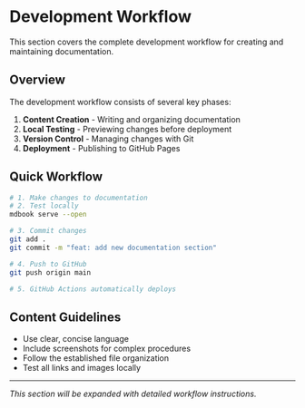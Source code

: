 # Development Workflow

This section covers the complete development workflow for creating and maintaining documentation.

## Overview

The development workflow consists of several key phases:
1. **Content Creation** - Writing and organizing documentation
2. **Local Testing** - Previewing changes before deployment
3. **Version Control** - Managing changes with Git
4. **Deployment** - Publishing to GitHub Pages

## Quick Workflow

```bash
# 1. Make changes to documentation
# 2. Test locally
mdbook serve --open

# 3. Commit changes
git add .
git commit -m "feat: add new documentation section"

# 4. Push to GitHub
git push origin main

# 5. GitHub Actions automatically deploys
```

## Content Guidelines

- Use clear, concise language
- Include screenshots for complex procedures
- Follow the established file organization
- Test all links and images locally

---

*This section will be expanded with detailed workflow instructions.*
